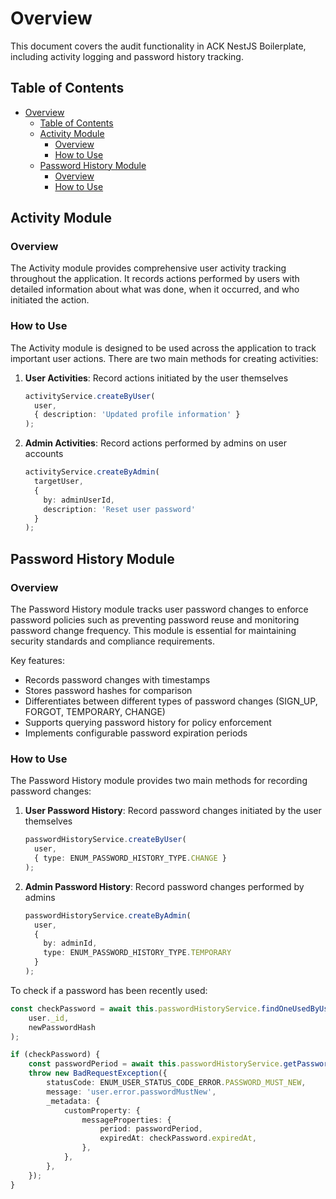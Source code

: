 # Overview

This document covers the audit functionality in ACK NestJS Boilerplate, including activity logging and password history tracking.

## Table of Contents
- [Overview](#overview)
  - [Table of Contents](#table-of-contents)
  - [Activity Module](#activity-module)
    - [Overview](#overview-1)
    - [How to Use](#how-to-use)
  - [Password History Module](#password-history-module)
    - [Overview](#overview-2)
    - [How to Use](#how-to-use-1)

## Activity Module

### Overview

The Activity module provides comprehensive user activity tracking throughout the application. It records actions performed by users with detailed information about what was done, when it occurred, and who initiated the action.

### How to Use

The Activity module is designed to be used across the application to track important user actions. There are two main methods for creating activities:

1. **User Activities**: Record actions initiated by the user themselves
   ```typescript
   activityService.createByUser(
     user,
     { description: 'Updated profile information' }
   );
   ```

2. **Admin Activities**: Record actions performed by admins on user accounts
   ```typescript
   activityService.createByAdmin(
     targetUser,
     { 
       by: adminUserId, 
       description: 'Reset user password' 
     }
   );
   ```


## Password History Module

### Overview

The Password History module tracks user password changes to enforce password policies such as preventing password reuse and monitoring password change frequency. This module is essential for maintaining security standards and compliance requirements.

Key features:
- Records password changes with timestamps
- Stores password hashes for comparison
- Differentiates between different types of password changes (SIGN_UP, FORGOT, TEMPORARY, CHANGE)
- Supports querying password history for policy enforcement
- Implements configurable password expiration periods

### How to Use

The Password History module provides two main methods for recording password changes:

1. **User Password History**: Record password changes initiated by the user themselves
   ```typescript
   passwordHistoryService.createByUser(
     user,
     { type: ENUM_PASSWORD_HISTORY_TYPE.CHANGE }
   );
   ```

2. **Admin Password History**: Record password changes performed by admins
   ```typescript
   passwordHistoryService.createByAdmin(
     user,
     { 
       by: adminId, 
       type: ENUM_PASSWORD_HISTORY_TYPE.TEMPORARY 
     }
   );
   ```

To check if a password has been recently used:

```typescript
const checkPassword = await this.passwordHistoryService.findOneUsedByUser(
    user._id,
    newPasswordHash
);

if (checkPassword) {
    const passwordPeriod = await this.passwordHistoryService.getPasswordPeriod();
    throw new BadRequestException({
        statusCode: ENUM_USER_STATUS_CODE_ERROR.PASSWORD_MUST_NEW,
        message: 'user.error.passwordMustNew',
        _metadata: {
            customProperty: {
                messageProperties: {
                    period: passwordPeriod,
                    expiredAt: checkPassword.expiredAt,
                },
            },
        },
    });
}
```
